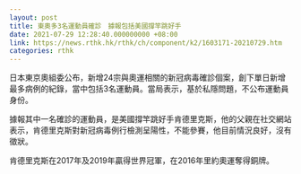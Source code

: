 ```yaml
---
layout: post
title: 東奧多3名運動員確診　據報包括美國撐竿跳好手
date: 2021-07-29 12:28:40.000000000 +08:00
link: https://news.rthk.hk/rthk/ch/component/k2/1603171-20210729.htm
categories: rthk
---
```


日本東京奧組委公布，新增24宗與奧運相關的新冠病毒確診個案，創下單日新增最多病例的紀錄，當中包括3名運動員。當局表示，基於私隱問題，不公布運動員身份。

據報其中一名確診的運動員，是美國撐竿跳好手肯德里克斯，他的父親在社交網站表示，肯德里克斯對新冠病毒例行檢測呈陽性，不能參賽，他目前情況良好，沒有徵狀。

肯德里克斯在2017年及2019年贏得世界冠軍，在2016年里約奧運奪得銅牌。

